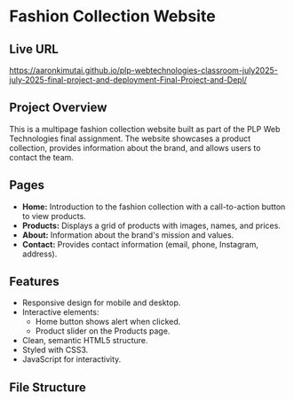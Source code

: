 # Fashion Collection Website

## Live URL
https://aaronkimutai.github.io/plp-webtechnologies-classroom-july2025-july-2025-final-project-and-deployment-Final-Project-and-Depl/

## Project Overview
This is a multipage fashion collection website built as part of the PLP Web Technologies final assignment. The website showcases a product collection, provides information about the brand, and allows users to contact the team.

## Pages
- **Home:** Introduction to the fashion collection with a call-to-action button to view products.
- **Products:** Displays a grid of products with images, names, and prices.
- **About:** Information about the brand's mission and values.
- **Contact:** Provides contact information (email, phone, Instagram, address).

## Features
- Responsive design for mobile and desktop.
- Interactive elements:
  - Home button shows alert when clicked.
  - Product slider on the Products page.
- Clean, semantic HTML5 structure.
- Styled with CSS3.
- JavaScript for interactivity.

## File Structure
